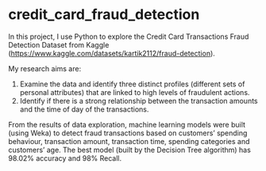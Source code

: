# credit_card_fraud_detection
In this project, I use Python to explore the Credit Card Transactions Fraud Detection Dataset from Kaggle (https://www.kaggle.com/datasets/kartik2112/fraud-detection). 

My research aims are: 
1) Examine the data and identify three distinct profiles (different sets of personal attributes) that are linked to high levels of fraudulent actions.
2) Identify if there is a strong relationship between the transaction amounts and the time of day of the transactions. 

From the results of data exploration, machine learning models were built (using Weka) to detect fraud transactions based on customers’ spending behaviour, transaction amount, transaction time, spending categories and customers’ age. The best model (built by the Decision Tree algorithm) has 98.02% accuracy and 98% Recall.

